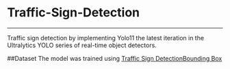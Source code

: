 # Traffic-Sign-Detection
-----
Traffic sign detection by implementing Yolo11 the latest iteration in the Ultralytics YOLO series of real-time object detectors. 

##Dataset
The model was trained using [Traffic Sign DetectionBounding Box]([url](https://app.roboflow.com/traffic-sign-detectionbounding-box/traffic-and-road-signs-rymdz/browse?queryText=&pageSize=50&startingIndex=0&browseQuery=true))

